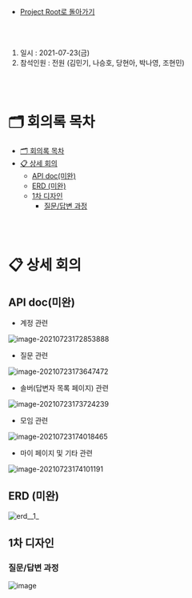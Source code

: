 - [Project Root로 돌아가기](../../README.md)

<br><br>

1. 일시 : 2021-07-23(금)
2. 참석인원 : 전원 (김민기, 나승호, 당현아, 박나영, 조현민)

<br><br>

# 🗂 회의록 목차

- [🗂 회의록 목차](#-회의록-목차)
- [📋 상세 회의](#-상세-회의)
  - [API doc(미완)](#api-doc미완)
  - [ERD (미완)](#erd-미완)
  - [1차 디자인](#1차-디자인)
    - [질문/답변 과정](#질문답변-과정)


<br><br>

# 📋 상세 회의

## API doc(미완)

+ 계정 관련

![image-20210723172853888](/uploads/65e6a4b2f613545e444f178b55132eaf/image-20210723172853888.png)

+ 질문 관련

![image-20210723173647472](/uploads/be910f13961e31629a213ecab05e1494/image-20210723173647472.png)

+ 솔버(답변자 목록 페이지) 관련

![image-20210723173724239](/uploads/b3457c5fe85626edae823f88deb5e840/image-20210723173724239.png)

+ 모임 관련

![image-20210723174018465](/uploads/684719278e5759da737dd57d78d11016/image-20210723174018465.png)

+ 마이 페이지 및 기타 관련

![image-20210723174101191](/uploads/8ae362642d06fb7c2dca9a8100735ee6/image-20210723174101191.png)


## ERD (미완)

![erd__1_](/uploads/9a3b31deabbffbdb0e6b9431eca783d0/erd__1_.jpg)

## 1차 디자인

### 질문/답변 과정

![image](https://user-images.githubusercontent.com/45550607/126760135-ae4b0f8f-2bbb-4216-b7df-1d8b6da5e41f.png)
